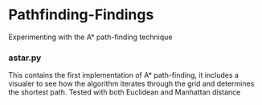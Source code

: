 # Pathfinding-Findings
Experimenting with the A* path-finding technique

### astar.py
This contains the first implementation of A* path-finding, it includes a visualer to see how the algorithm iterates through the grid and determines the shortest path.
Tested with both Euclidean and Manhattan distance
